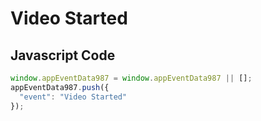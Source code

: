 # Video Started

### 

## Javascript Code
```js
window.appEventData987 = window.appEventData987 || [];
appEventData987.push({
  "event": "Video Started"
});
```





